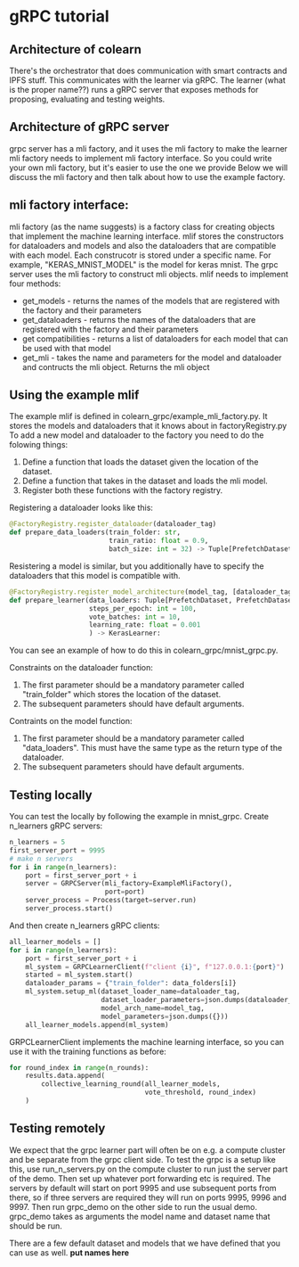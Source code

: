# gRPC tutorial

## Architecture of colearn
There's the orchestrator that does communication with smart contracts and IPFS stuff.
This communicates with the learner via gRPC.
The learner (what is the proper name??) runs a gRPC server that exposes methods for proposing, evaluating and testing weights.

## Architecture of gRPC server
grpc server has a mli factory, and it uses the mli factory to make the learner
mli factory needs to implement mli factory interface.
So you could write your own mli factory,
but it's easier to use the one we provide
Below we will discuss the mli factory and then talk about how to use the example factory.

## mli factory interface:
mli factory (as the name suggests) is a factory class for creating objects that implement the machine learning interface.
mlif stores the constructors for dataloaders and models and also the dataloaders that are compatible with each model.
Each construcotr is stored under a specific name.
For example, "KERAS_MNIST_MODEL" is the model for keras mnist.
The grpc server uses the mli factory to construct mli objects.
mlif needs to implement four methods:
* get_models - returns the names of the models that are registered with the factory and their parameters
* get_dataloaders - returns the names of the dataloaders that are registered with the factory and their parameters
* get compatibilities - returns a list of dataloaders for each model that can be used with that model
* get_mli - takes the name and parameters for the model and dataloader and contructs the mli object. Returns the mli object


## Using the example mlif
The example mlif is defined in colearn_grpc/example_mli_factory.py.
It stores the models and dataloaders that it knows about in factoryRegistry.py
To add a new model and dataloader to the factory you need to do the folowing things:
1. Define a function that loads the dataset given the location of the dataset.
2. Define a function that takes in the dataset and loads the mli model. 
2. Register both these functions with the factory registry. 

Registering a dataloader looks like this:
```python
@FactoryRegistry.register_dataloader(dataloader_tag)
def prepare_data_loaders(train_folder: str,
                         train_ratio: float = 0.9,
                         batch_size: int = 32) -> Tuple[PrefetchDataset, PrefetchDataset]:
```
Resistering a model is similar, but you additionally have to specify the dataloaders that this model is compatible with.
```python
@FactoryRegistry.register_model_architecture(model_tag, [dataloader_tag])
def prepare_learner(data_loaders: Tuple[PrefetchDataset, PrefetchDataset],
                    steps_per_epoch: int = 100,
                    vote_batches: int = 10,
                    learning_rate: float = 0.001
                    ) -> KerasLearner:
```

You can see an example of how to do this in colearn_grpc/mnist_grpc.py.
   
Constraints on the dataloader function:
1. The first parameter should be a mandatory parameter called "train_folder" which stores the location of the dataset.
2. The subsequent parameters should have default arguments.

Contraints on the model function:
1. The first parameter should be a mandatory parameter called "data_loaders". 
   This must have the same type as the return type of the dataloader.
2. The subsequent parameters should have default arguments.

## Testing locally
You can test the locally by following the example in mnist_grpc.
Create n_learners gRPC servers:
```python
n_learners = 5
first_server_port = 9995
# make n servers
for i in range(n_learners):
    port = first_server_port + i
    server = GRPCServer(mli_factory=ExampleMliFactory(),
                        port=port)
    server_process = Process(target=server.run)
    server_process.start()
```

And then create n_learners gRPC clients:
```python
all_learner_models = []
for i in range(n_learners):
    port = first_server_port + i
    ml_system = GRPCLearnerClient(f"client {i}", f"127.0.0.1:{port}")
    started = ml_system.start()
    dataloader_params = {"train_folder": data_folders[i]}
    ml_system.setup_ml(dataset_loader_name=dataloader_tag,
                       dataset_loader_parameters=json.dumps(dataloader_params),
                       model_arch_name=model_tag,
                       model_parameters=json.dumps({}))
    all_learner_models.append(ml_system)
```

GRPCLearnerClient implements the machine learning interface, so you can use it with the training functions as before:
```python
for round_index in range(n_rounds):
    results.data.append(
        collective_learning_round(all_learner_models,
                                  vote_threshold, round_index)
    )
```

## Testing remotely
We expect that the grpc learner part will often be on e.g. a compute cluster and be separate from the grpc client side.
To test the grpc is a setup like this, use run_n_servers.py on the compute cluster to run just the server part of the demo.
Then set up whatever port forwarding etc is required.
The servers by default will start on port 9995 and use subsequent ports from there, so if three
servers are required they will run on ports 9995, 9996 and 9997.
Then run grpc_demo on the other side to run the usual demo.
grpc_demo takes as arguments the model name and dataset name that should be run.

There are a few default dataset and models that we have defined that you can use as well. 
**put names here**


